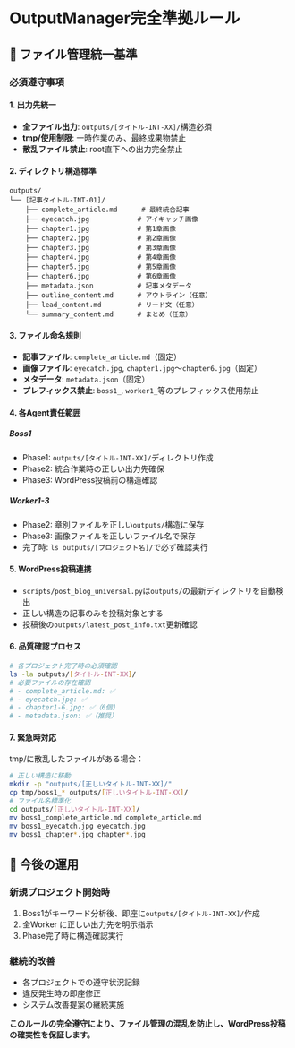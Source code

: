 # OutputManager完全準拠ルール

## 🎯 ファイル管理統一基準

### 必須遵守事項

#### 1. 出力先統一
- **全ファイル出力**: `outputs/[タイトル-INT-XX]/`構造必須
- **tmp/使用制限**: 一時作業のみ、最終成果物禁止
- **散乱ファイル禁止**: root直下への出力完全禁止

#### 2. ディレクトリ構造標準
```
outputs/
└── [記事タイトル-INT-01]/
    ├── complete_article.md      # 最終統合記事
    ├── eyecatch.jpg            # アイキャッチ画像
    ├── chapter1.jpg            # 第1章画像
    ├── chapter2.jpg            # 第2章画像
    ├── chapter3.jpg            # 第3章画像
    ├── chapter4.jpg            # 第4章画像
    ├── chapter5.jpg            # 第5章画像
    ├── chapter6.jpg            # 第6章画像
    ├── metadata.json           # 記事メタデータ
    ├── outline_content.md      # アウトライン（任意）
    ├── lead_content.md         # リード文（任意）
    └── summary_content.md      # まとめ（任意）
```

#### 3. ファイル命名規則
- **記事ファイル**: `complete_article.md`（固定）
- **画像ファイル**: `eyecatch.jpg`, `chapter1.jpg`〜`chapter6.jpg`（固定）
- **メタデータ**: `metadata.json`（固定）
- **プレフィックス禁止**: `boss1_`, `worker1_`等のプレフィックス使用禁止

#### 4. 各Agent責任範囲

##### Boss1
- Phase1: `outputs/[タイトル-INT-XX]/`ディレクトリ作成
- Phase2: 統合作業時の正しい出力先確保
- Phase3: WordPress投稿前の構造確認

##### Worker1-3
- Phase2: 章別ファイルを正しい`outputs/`構造に保存
- Phase3: 画像ファイルを正しいファイル名で保存
- 完了時: `ls outputs/[プロジェクト名]/`で必ず確認実行

#### 5. WordPress投稿連携
- `scripts/post_blog_universal.py`は`outputs/`の最新ディレクトリを自動検出
- 正しい構造の記事のみを投稿対象とする
- 投稿後の`outputs/latest_post_info.txt`更新確認

#### 6. 品質確認プロセス
```bash
# 各プロジェクト完了時の必須確認
ls -la outputs/[タイトル-INT-XX]/
# 必要ファイルの存在確認
# - complete_article.md: ✅
# - eyecatch.jpg: ✅  
# - chapter1-6.jpg: ✅（6個）
# - metadata.json: ✅（推奨）
```

#### 7. 緊急時対応
tmp/に散乱したファイルがある場合：
```bash
# 正しい構造に移動
mkdir -p "outputs/[正しいタイトル-INT-XX]/"
cp tmp/boss1_* outputs/[正しいタイトル-INT-XX]/
# ファイル名標準化
cd outputs/[正しいタイトル-INT-XX]/
mv boss1_complete_article.md complete_article.md
mv boss1_eyecatch.jpg eyecatch.jpg
mv boss1_chapter*.jpg chapter*.jpg
```

## 🔄 今後の運用

### 新規プロジェクト開始時
1. Boss1がキーワード分析後、即座に`outputs/[タイトル-INT-XX]/`作成
2. 全Worker に正しい出力先を明示指示
3. Phase完了時に構造確認実行

### 継続的改善
- 各プロジェクトでの遵守状況記録
- 違反発生時の即座修正
- システム改善提案の継続実施

**このルールの完全遵守により、ファイル管理の混乱を防止し、WordPress投稿の確実性を保証します。**